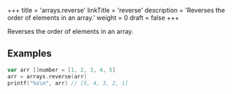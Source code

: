 +++
title = 'arrays.reverse'
linkTitle = 'reverse'
description = 'Reverses the order of elements in an array.'
weight = 0
draft = false
+++

Reverses the order of elements in an array.

## Examples

```go
var arr []number = [1, 2, 3, 4, 5]
arr = arrays.reverse(arr)
printf("%s\n", arr) // [5, 4, 3, 2, 1]
```

